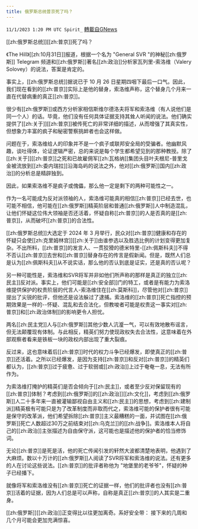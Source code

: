 ```yaml
---
title: 俄罗斯总统普京死了吗？
---
```

`11/1/2023 1:20 PM UTC Spirit_` [轉載自GNews](https://gnews.org/articles/1908573)

[[zh:俄罗斯总统]][[zh:普京]]死了吗？

《The Hill》[[zh:10月31日]]报道，根据一个名为 "General SVR "的神秘[[zh:俄罗斯]] Telegram 频道和[[zh:俄罗斯]]著名[[zh:政治]]分析家瓦列里-索洛维（Valery Solovey）的说法，答案是肯定的。

事实上，[[zh:俄罗斯总统]]据说已于 10 月 26 日星期四咽下最后一口气。因此，我们现在看到的[[zh:普京]]实际上是他的替身，索洛维声称，这个替身几个月来一直在代替病重的真正[[zh:普京]]。

很少有[[zh:俄罗斯]]或西方分析家相信斯维尔德洛夫将军和索洛维（有人说他们是同一个人）的话。毕竟，他们没有任何具体证据支持其耸人听闻的说法。他们确实提供了[[zh:关于]][[zh:普京]]被传死亡的非常详细的描述，从而增强了其真实性，但想象力丰富的疯子和秘密警察挑衅者也会这样做。

问题在于，索洛维给人的印象并不是一个疯子或联邦安全局的受骗者。他幽默风趣，谈吐得体，论证逻辑严密，总的来说是每个学生都希望见到的那种教授。除了[[zh:关于]][[zh:普京]]之死和已故雇佣军[[zh:瓦格纳]]集团头目叶夫根尼-普里戈金被流放到[[zh:委内瑞拉]]沿海岛屿的说法之外，他对[[zh:俄罗斯]]国内[[zh:政治]]的分析总是精辟独到。

因此，如果索洛维不是疯子或傀儡，那么他一定是剩下的两种可能性之一。

作为一名可能成为反对派领袖的人，索洛维可能真的相信[[zh:普京]]已经去世，也可能不相信，他可能在[[zh:俄罗斯]]精英阶层和普通[[zh:俄罗斯]]人中制造混乱，让他们怀疑这位伟大领袖是否还活着，怀疑自称[[zh:普京]]的人是否真的是[[zh:普京]]，从而破坏[[zh:普京]]的合法性。

[[zh:俄罗斯总统]]大选定于 2024 年 3 月举行，民众对[[zh:普京]]健康和存在的怀疑只会使[[zh:克里姆林宫]][[zh:关于]]由谁参选以及胜选比例的计划变得更加复杂。不出所料，[[zh:普京]]的发言人、一贯狡猾的德米特里-[[zh:佩斯科夫]]不得不否认[[zh:普京]]去世和[[zh:普京]]替身存在的传言是假新闻。但是，既然人们总是认为[[zh:佩斯科夫]]从不说实话，那么他的否认到底是证实，还是真的否认呢？

另一种可能性是，索洛维和SVR将军并非如他们所声称的那样是真正的独立[[zh:民主]]反对派。事实上，他们可能是[[zh:安全部]]门的特工，或者是有能力为索洛维提供保护的权贵阶层的代言人-索洛维住在[[zh:莫斯科]]，尽管他对[[zh:普京]]提出了尖锐的批评，但他还是设法躲过了逮捕。索洛维的[[zh:普京]]死亡指控的预期效果是一样的--怀疑、混乱和去合法化，但教唆者可能是权贵这一事实对[[zh:普京]]和[[zh:政治体制]]的影响更令人担忧。

两名[[zh:民主党]]人与[[zh:俄罗斯]]其他少数人沆瀣一气，可以有效地散布谣言，但无法颠覆现有体制。与此相反，精英们努力使现政权失去合法性，这意味着在外部观察者看来是铁板一块的政权内部出现了重大裂痕。

反过来，这也意味着后[[zh:普京]]时代的权力斗争已经爆发，即使真正的[[zh:普京]]还活着。之所以已经爆发，是因为支持[[zh:普京]]和反对[[zh:普京]]的精英们都认为，[[zh:普京]]过于疲惫、过于软弱或[[zh:政治]]上过于奄奄一息，无法有所作为。

为索洛维打掩护的精英们是否会倾向于[[zh:民主]]，或者至少反对保留现有的[[zh:普京]]体制？考虑到[[zh:俄罗斯]]的[[zh:政治]][[zh:文化]]，考虑到[[zh:俄罗斯]]人二十多年来一直被灌输鄙视自由主义和[[zh:民主]]的思想，考虑到[[zh:建制派]]精英极有可能只是为了改革制度而非取而代之，索洛维可能的保护者很有可能是保守的改革派，他们希望拆除[[zh:普京]]主义最糟糕的一面，并试图在[[zh:俄罗斯]]死亡人数超过30万之前结束对[[zh:乌克兰]]的[[zh:战争]]。索洛维本人将自己的[[zh:政治]]主张描述为自由保守派，这可能也是描述他的保护者的恰当修饰词。

无论[[zh:普京]]是死是活，他的死亡传闻引发的轩然大波都清楚地表明，他遇到了大麻烦。数以十万计的[[zh:俄罗斯]]人阅读了SVR将军和索洛维的说法。还有更多的人在讨论这些说法。[[zh:普京]]的批评者称他为 "地堡里的老爷爷"，怀疑的种子已经播下。

就像将军和索洛维没有[[zh:普京]]死亡的证据一样，他们的批评者也没有[[zh:普京]]活着的证据，因为人们总是可以声称，自称是真正[[zh:普京]]的人其实是二重身。

[[zh:俄罗斯]][[zh:政治]]正变得比以往更加离奇。系好安全带： 接下来的几周和几个月可能会更加充满惊喜。



